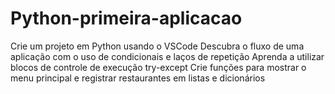 # Python-primeira-aplicacao

Crie um projeto em Python usando o VSCode
Descubra o fluxo de uma aplicação com o uso de condicionais e laços de repetição
Aprenda a utilizar blocos de controle de execução try-except
Crie funções para mostrar o menu principal e registrar restaurantes em listas e dicionários
